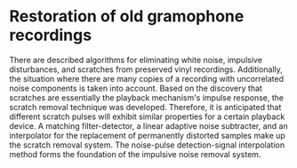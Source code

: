 # Restoration of old gramophone recordings
 
There are described algorithms for eliminating white noise, impulsive disturbances, and scratches from preserved vinyl recordings. Additionally, the situation where there are many copies of a recording with uncorrelated noise components is taken into account. Based on the discovery that scratches are essentially the playback mechanism's impulse response, the scratch removal technique was developed. Therefore, it is anticipated that different scratch pulses will exhibit similar properties for a certain playback device. A matching filter-detector, a linear adaptive noise subtracter, and an interpolator for the replacement of permanently distorted samples make up the scratch removal system. The noise-pulse detection-signal interpolation method forms the foundation of the impulsive noise removal system.
